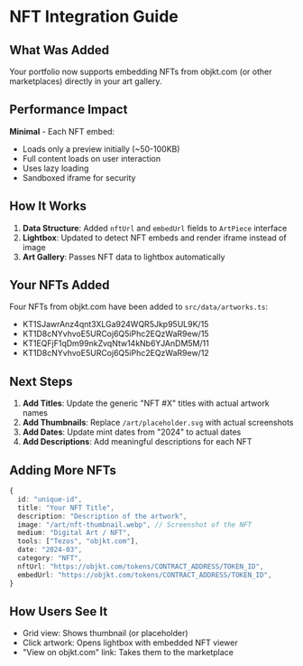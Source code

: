 # NFT Integration Guide

## What Was Added

Your portfolio now supports embedding NFTs from objkt.com (or other marketplaces) directly in your art gallery.

## Performance Impact

**Minimal** - Each NFT embed:
- Loads only a preview initially (~50-100KB)
- Full content loads on user interaction
- Uses lazy loading
- Sandboxed iframe for security

## How It Works

1. **Data Structure**: Added `nftUrl` and `embedUrl` fields to `ArtPiece` interface
2. **Lightbox**: Updated to detect NFT embeds and render iframe instead of image
3. **Art Gallery**: Passes NFT data to lightbox automatically

## Your NFTs Added

Four NFTs from objkt.com have been added to `src/data/artworks.ts`:
- KT1SJawrAnz4qnt3XLGa924WQR5Jkp95UL9K/15
- KT1D8cNYvhvoE5URCoj6Q5iPhc2EQzWaR9ew/15
- KT1EQFjF1qDm99nkZvqNtw14kNb6YJAnDM5M/11
- KT1D8cNYvhvoE5URCoj6Q5iPhc2EQzWaR9ew/12

## Next Steps

1. **Add Titles**: Update the generic "NFT #X" titles with actual artwork names
2. **Add Thumbnails**: Replace `/art/placeholder.svg` with actual screenshots
3. **Add Dates**: Update mint dates from "2024" to actual dates
4. **Add Descriptions**: Add meaningful descriptions for each NFT

## Adding More NFTs

```typescript
{
  id: "unique-id",
  title: "Your NFT Title",
  description: "Description of the artwork",
  image: "/art/nft-thumbnail.webp", // Screenshot of the NFT
  medium: "Digital Art / NFT",
  tools: ["Tezos", "objkt.com"],
  date: "2024-03",
  category: "NFT",
  nftUrl: "https://objkt.com/tokens/CONTRACT_ADDRESS/TOKEN_ID",
  embedUrl: "https://objkt.com/tokens/CONTRACT_ADDRESS/TOKEN_ID",
}
```

## How Users See It

- Grid view: Shows thumbnail (or placeholder)
- Click artwork: Opens lightbox with embedded NFT viewer
- "View on objkt.com" link: Takes them to the marketplace
